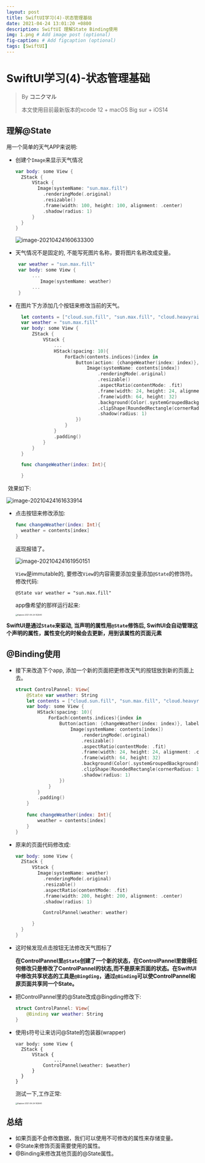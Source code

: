 ```yaml
---
layout: post
title: SwiftUI学习(4)-状态管理基础
date: 2021-04-24 13:01:20 +0800
description: SwiftUI 理解State Binding使用
img: 1.png # Add image post (optional)
fig-caption: # Add figcaption (optional)
tags: [SwiftUI]
---
```


#  SwiftUI学习(4)-状态管理基础

> By **コニクマル**
>
> 本文使用目前最新版本的xcode 12 + macOS Big sur + iOS14

## 理解@State

用一个简单的天气APP来说明:

- 创建个`Image`来显示天气情况

  ```swift
  var body: some View {
    ZStack {
        VStack {
          Image(systemName: "sun.max.fill")
            .renderingMode(.original)
            .resizable()
            .frame(width: 100, height: 100, alignment: .center)
            .shadow(radius: 1)
        }
    }
  }
  ```

  ![image-20210424160633300](/assets/img/image-20210424160633300.png)

- 天气情况不是固定的, 不能写死图片名称，要将图片名称改成变量。

  ```swift
   var weather = "sun.max.fill"
   var body: some View {
        ...
           Image(systemName: weather)
        ...
   }
  ```

- 在图片下方添加几个按钮来修改当前的天气。
  ```swift
    let contents = ["cloud.sun.fill", "sun.max.fill", "cloud.heavyrain.fill","thermometer.sun.fill"]
    var weather = "sun.max.fill"
    var body: some View {
        ZStack {
            VStack {
                ...
                HStack(spacing: 10){
                    ForEach(contents.indices){index in
                        Button(action: {changeWeather(index: index)}, label: {
                            Image(systemName: contents[index])
                                .renderingMode(.original)
                                .resizable()
                                .aspectRatio(contentMode: .fit)
                                .frame(width: 24, height: 24, alignment: .center)
                                .frame(width: 64, height: 32)
                                .background(Color(.systemGroupedBackground))
                                .clipShape(RoundedRectangle(cornerRadius: 16))
                                .shadow(radius: 1)
                        })
                    }
                }
                .padding()
            }
        }
    }

    func changeWeather(index: Int){

    }
  ```

​	效果如下:

  ![image-20210424161633914](/assets/img/image-20210424161633914.png)

- 点击按钮来修改添加:

  ```swift
  func changeWeather(index: Int){
    weather = contents[index]
  }
  ```
  返现报错了。
  
  ![image-20210424161950151](/assets/img/image-20210424161950151.png)
  
  `View`是immutable的, 要修改`View`的内容需要添加变量添加`@State`的修饰符。修改代码:
  
  ```swfit
  @State var weather = "sun.max.fill"
  ```
  
  app像希望的那样运行起来:
  
  <img src="/assets/img/Kapture-2021-04-24-162640.gif" alt="Kapture-2021-04-24-162640" style="zoom:33%;" />

**SwiftUI是通过`State`来驱动, 当声明的属性用`@State`修饰后, SwiftUI会自动管理这个声明的属性，属性变化的时候会去更新，用到该属性的页面元素**

## @Binding使用

- 接下来改造下个app, 添加一个新的页面把更修改天气的按钮放到新的页面上去。

  ```swift
  struct ControlPannel: View{
      @State var weather: String
      let contents = ["cloud.sun.fill", "sun.max.fill", "cloud.heavyrain.fill","thermometer.sun.fill"]
      var body: some View {
          HStack(spacing: 10){
              ForEach(contents.indices){index in
                  Button(action: {changeWeather(index: index)}, label: {
                      Image(systemName: contents[index])
                          .renderingMode(.original)
                          .resizable()
                          .aspectRatio(contentMode: .fit)
                          .frame(width: 24, height: 24, alignment: .center)
                          .frame(width: 64, height: 32)
                          .background(Color(.systemGroupedBackground))
                          .clipShape(RoundedRectangle(cornerRadius: 16))
                          .shadow(radius: 1)
                  })
              }
          }
          .padding()
      }
      
      func changeWeather(index: Int){
          weather = contents[index]
      }
  }
  ```

- 原来的页面代码修改成:

  ```swift
  var body: some View {
    ZStack {
        VStack {
          Image(systemName: weather)
            .renderingMode(.original)
            .resizable()
            .aspectRatio(contentMode: .fit)
            .frame(width: 200, height: 200, alignment: .center)
            .shadow(radius: 1)
  
            ControlPannel(weather: weather)
  
        }
    }
  }
  ```

- 这时候发现点击按钮无法修改天气图标了

  **在ControlPannel里`@State`创建了一个新的状态，在ControlPannel里做得任何修改只是修改了ControlPannel的状态,而不是原来页面的状态。在SwiftUI中修改共享状态的工具是`@Bingding`，通过`@Binding`可以使ControlPannel和原页面共享同一个State。**

- 把ControlPannel里的@State改成@Bingding修改下:

  ```swift
  struct ControlPannel: View{
      @Binding var weather: String
  }
  ```

- 使用`$`符号让来访问@State的包装器(wrapper)

  ```
  var body: some View {
    ZStack {
        VStack {
        		...
            ControlPannel(weather: $weather)
        }
    }
  }
  ```

  测试一下,工作正常:

  <img src="/assets/img/Kapture-2021-04-24-162640.gif" alt="Kapture-2021-04-24-162640" style="zoom:33%;" />

## 总结

- 如果页面不会修改数据，我们可以使用不可修改的属性来存储变量。
- @State来修饰页面需要使用的属性。
- @Binding来修改其他页面的@State属性。

